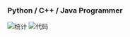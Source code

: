 ### Python / C++ / Java Programmer

![统计](https://github-readme-stats-six-roan-61.vercel.app/api?username=WindsorWu&show_icons=true&count_private=true)
![代码](https://github-readme-stats-six-roan-61.vercel.app/api/top-langs?username=WindsorWu&show_icons=true&count_private=true&hide=javascript,html,css,scss,json,yaml,php)
